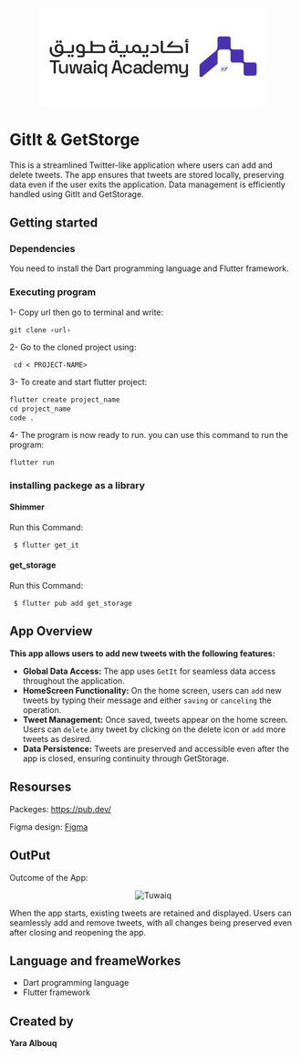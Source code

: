 
<p align="center">
<img src="./assets/logo-h.png" alt="Tuwaiq" width="400"/>

# GitIt & GetStorge
This is a streamlined Twitter-like application where users can add and delete tweets. The app ensures that tweets are stored locally, preserving data even if the user exits the application. Data management is efficiently handled using GitIt and GetStorage.

## Getting started
 ### Dependencies
You need to install the Dart programming language and Flutter framework.

### Executing program
1- Copy url then go to terminal and write: 
```
git clone ‹url›
```
2- Go to the cloned project using:
```
 cd < PROJECT-NAME> 
 ``` 

3- To create and start flutter project: 
```
flutter create project_name
cd project_name
code .
```

4- The program is now ready to run.
you can use this command to run the program:
```
flutter run
```

### installing  packege as a library 

#### Shimmer
Run this Command:
```
 $ flutter get_it
```
#### get_storage
 Run this Command:
```
 $ flutter pub add get_storage
```

## App Overview
**This app allows users to add new tweets with the following features:**

- **Global Data Access:** The app uses `GetIt` for seamless data access throughout the application.
- **HomeScreen Functionality:** On the home screen, users can `add` new tweets by typing their message and either `saving` or `canceling` the operation.
- **Tweet Management:** Once saved, tweets appear on the home screen. Users can `delete` any tweet by clicking on the delete icon or `add` more tweets as desired.
- **Data Persistence:** Tweets are preserved and accessible even after the app is closed, ensuring continuity through GetStorage.




## Resourses

Packeges: https://pub.dev/

Figma design: [Figma](https://www.figma.com/design/aWCEupjtCF8SFRjcoIswdZ/get_it-assignment?node-id=0-1&t=CafZwovrSmT1CtSp-1)

## OutPut
Outcome of the App:
<p align="center">
<img src="assets/output.gif" alt="Tuwaiq" width="300"/>




When the app starts, existing tweets are retained and displayed. Users can seamlessly add and remove tweets, with all changes being preserved even after closing and reopening the app.


## Language and freameWorkes
- Dart programming language
- Flutter framework

## Created by
**Yara Albouq**